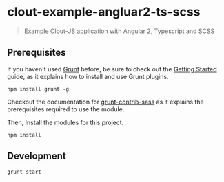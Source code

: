 clout-example-angluar2-ts-scss
=========
> Example Clout-JS application with Angular 2, Typescript and SCSS
## Prerequisites
If you haven't used [Grunt](http://gruntjs.com/) before, be sure to check out the [Getting Started](http://gruntjs.com/getting-started) guide, as it explains how to install and use Grunt plugins.

```
npm install grunt -g
```

Checkout the documentation for [grunt-contrib-sass](https://github.com/gruntjs/grunt-contrib-sass) as it explains the prerequisites required to use the module.

Then, Install the modules for this project.
```
npm install
```

## Development
```
grunt start
```
